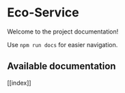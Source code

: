 # Eco-Service

Welcome to the project documentation!

Use `npm run docs` for easier navigation.

## Available documentation

[[index]]
